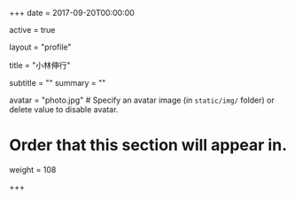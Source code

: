 +++
date = 2017-09-20T00:00:00

active = true

layout = "profile"

title = "小林伸行"

subtitle = ""
summary = ""

avatar = "photo.jpg"  # Specify an avatar image (in `static/img/` folder) or delete value to disable avatar.

# Order that this section will appear in.
weight = 108

+++
